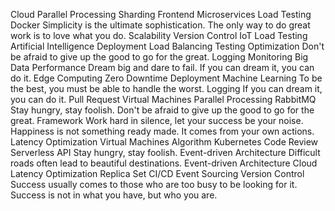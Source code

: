 Cloud Parallel Processing Sharding Frontend Microservices Load Testing Docker Simplicity is the ultimate sophistication. The only way to do great work is to love what you do. Scalability Version Control
IoT Load Testing Artificial Intelligence Deployment Load Balancing Testing Optimization
Don't be afraid to give up the good to go for the great. Logging Monitoring Big Data Performance Dream big and dare to fail. If you can dream it, you can do it. Edge Computing Zero Downtime Deployment Machine Learning
To be the best, you must be able to handle the worst. Logging If you can dream it, you can do it. Pull Request Virtual Machines Parallel Processing RabbitMQ Stay hungry, stay foolish. Don't be afraid to give up the good to go for the great. Framework Work hard in silence, let your success be your noise. Happiness is not something ready made. It comes from your own actions. Latency Optimization
Virtual Machines Algorithm Kubernetes Code Review Serverless API Stay hungry, stay foolish. Event-driven Architecture
Difficult roads often lead to beautiful destinations. Event-driven Architecture Cloud Latency Optimization Replica Set CI/CD Event Sourcing Version Control Success usually comes to those who are too busy to be looking for it. Success is not in what you have, but who you are.
